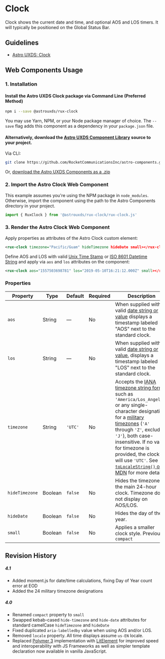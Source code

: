 # Clock

Clock shows the current date and time, and optional AOS and LOS timers. It will typically be positioned on the Global Status Bar.

## Guidelines

-   [Astro UXDS: Clock](https://www.astrouxds.com/ui-components/clock)

## Web Components Usage

### 1. Installation

#### Install the Astro UXDS Clock package via Command Line (Preferred Method)

```sh
npm i --save @astrouxds/rux-clock
```

You may use Yarn, NPM, or your Node package manager of choice. The `--save` flag adds this component as a dependency in your `package.json` file.

#### **Alternatively**, download the [Astro UXDS Component Library](https://github.com/RocketCommunicationsInc/astro-components/) source to your project.

Via CLI:

```sh
git clone https://github.com/RocketCommunicationsInc/astro-components.git
```

Or, [download the Astro UXDS Components as a .zip](https://github.com/RocketCommunicationsInc/astro-components/archive/master.zip)

### 2. Import the Astro Clock Web Component

This example assumes you're using the NPM package in `node_modules`. Otherwise, import the component using the path to the Astro Components directory in your project.

```javascript
import { RuxClock } from '@astrouxds/rux-clock/rux-clock.js'
```

### 3. Render the Astro Clock Web Component

Apply properties as attributes of the Astro Clock custom element:

```xml
<rux-clock timezone="Pacific/Guam" hideTimezone hideDate small></rux-clock>
```

Define AOS and LOS with valid [Unix Time Stamp](http://pubs.opengroup.org/onlinepubs/9699919799/basedefs/V1_chap04.html#tag_04_16) or [ISO 8601 Datetime String](http://www.ecma-international.org/ecma-262/5.1/#sec-15.9.1.15) and apply via `aos` and `los` attributes on the component:

```xml
<rux-clock aos="1557503698781" los="2019-05-10T16:21:12.000Z" small></rux-clock>
```

### Properties

| Property       | Type    | Default | Required | Description                                                                                                                                                                                                                                                                                                                                                                                                                                                                                                                                  |
| -------------- | ------- | ------- | -------- | -------------------------------------------------------------------------------------------------------------------------------------------------------------------------------------------------------------------------------------------------------------------------------------------------------------------------------------------------------------------------------------------------------------------------------------------------------------------------------------------------------------------------------------------- |
| `aos`          | String  | —       | No       | When supplied with a valid [date string or value](https://developer.mozilla.org/en-US/docs/Web/JavaScript/Reference/Global_Objects/Date#syntax) displays a timestamp labeled "AOS" next to the standard clock.                                                                                                                                                                                                                                                                                                                               |
| `los`          | String  | —       | No       | When supplied with a valid [date string or value](https://developer.mozilla.org/en-US/docs/Web/JavaScript/Reference/Global_Objects/Date#syntax), displays a timestamp labeled "LOS" next to the standard clock.                                                                                                                                                                                                                                                                                                                              |
| `timezone`     | String  | `'UTC'` | No       | Accepts the [IANA timezone string format](https://www.iana.org/time-zones) such as `'America/Los_Angeles'` or any single-character designation for a [military timezones](https://en.wikipedia.org/wiki/List_of_military_time_zones) (`'A'` through `'Z'`, excluding `'J'`), both case-insensitive. If no value for timezone is provided, the clock will use `'UTC'`. See [`toLocaleString()` on MDN](https://developer.mozilla.org/en-US/docs/Web/JavaScript/Reference/Global_Objects/Date/toLocaleTimeString#Parameters) for more details. |
| `hideTimezone` | Boolean | `false` | No       | Hides the timezone in the main 24-hour clock. Timezone does not display on AOS/LOS.                                                                                                                                                                                                                                                                                                                                                                                                                                                          |
| `hideDate`     | Boolean | `false` | No       | Hides the day of the year.                                                                                                                                                                                                                                                                                                                                                                                                                                                                                                                   |
| `small`        | Boolean | `false` | No       | Applies a smaller clock style. Previously `compact`                                                                                                                                                                                                                                                                                                                                                                                                                                                                                          |

## Revision History

##### **4.1**

-   Added moment.js for date/time calculations, fixing Day of Year count error at EOD
-   Added the 24 military timezone designations

##### **4.0**

-   Renamed `compact` property to `small`
-   Swapped kebab-cased `hide-timezone` and `hide-date` attributes for standard camelCase `hideTimezone` and `hideDate`
-   Fixed duplicated `aria-labelledby` value when using AOS and/or LOS.
-   Removed `locale` property. All time displays assume `us-EN` locale.
-   Replaced [Polymer 3](https://www.polymer-project.org) implementation with [LitElement](https://lit-element.polymer-project.org/) for improved speed and interoperability with JS Frameworks as well as simpler template declaration now available in vanilla JavaScript.
